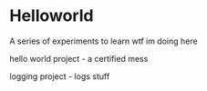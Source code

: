# Helloworld
A series of experiments to learn wtf im doing here

hello world project - a certified mess

logging project - logs stuff
